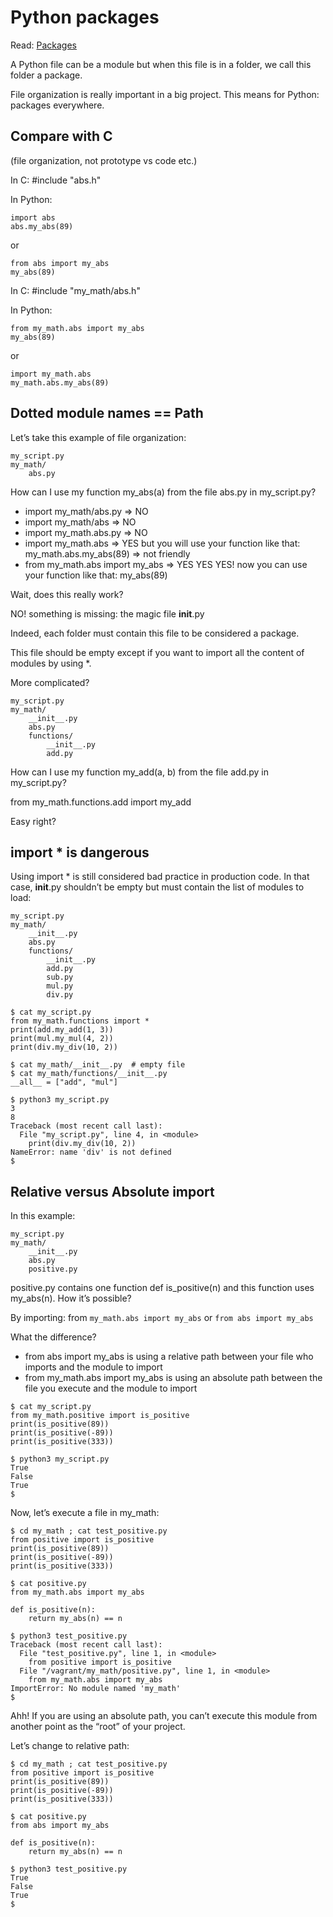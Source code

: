# Python packages

Read: [Packages](https://docs.python.org/3.4/tutorial/modules.html#packages)

A Python file can be a module but when this file is in a folder, we call this folder a package.

File organization is really important in a big project. This means for Python: packages everywhere.
## Compare with C

(file organization, not prototype vs code etc.)

In C: #include "abs.h"

In Python:
```
import abs
abs.my_abs(89)
```
or
```
from abs import my_abs
my_abs(89)
```
In C: #include "my_math/abs.h"

In Python:
```
from my_math.abs import my_abs
my_abs(89)
```
or
```
import my_math.abs
my_math.abs.my_abs(89)
```
## Dotted module names == Path

Let’s take this example of file organization:
```
my_script.py
my_math/
    abs.py
```
How can I use my function my_abs(a) from the file abs.py in my_script.py?
- import my_math/abs.py => NO
- import my_math/abs => NO
- import my_math.abs.py => NO
- import my_math.abs => YES but you will use your function like that: my_math.abs.my_abs(89) => not friendly
- from my_math.abs import my_abs => YES YES YES! now you can use your function like that: my_abs(89)

Wait, does this really work?

NO! something is missing: the magic file __init__.py

Indeed, each folder must contain this file to be considered a package.

This file should be empty except if you want to import all the content of modules by using *.

More complicated?
```
my_script.py
my_math/
    __init__.py
    abs.py
    functions/
        __init__.py
        add.py
```
How can I use my function my_add(a, b) from the file add.py in my_script.py?

from my_math.functions.add import my_add

Easy right?
## import * is dangerous

Using import * is still considered bad practice in production code. In that case, __init__.py shouldn’t be empty but must contain the list of modules to load:
```
my_script.py
my_math/
    __init__.py
    abs.py
    functions/
        __init__.py
        add.py
        sub.py
        mul.py
        div.py
```
```
$ cat my_script.py
from my_math.functions import *
print(add.my_add(1, 3))
print(mul.my_mul(4, 2))
print(div.my_div(10, 2))

$ cat my_math/__init__.py  # empty file
$ cat my_math/functions/__init__.py
__all__ = ["add", "mul"]

$ python3 my_script.py
3
8
Traceback (most recent call last):
  File "my_script.py", line 4, in <module>
    print(div.my_div(10, 2))
NameError: name 'div' is not defined
$
```
## Relative versus Absolute import

In this example:
```
my_script.py
my_math/
    __init__.py
    abs.py
    positive.py
```
positive.py contains one function def is_positive(n) and this function uses my_abs(n). How it’s possible?

By importing: from ```my_math.abs import my_abs``` or ```from abs import my_abs```

What the difference?
- from abs import my_abs is using a relative path between your file who imports and the module to import
- from my_math.abs import my_abs is using an absolute path between the file you execute and the module to import
```
$ cat my_script.py
from my_math.positive import is_positive
print(is_positive(89))
print(is_positive(-89))
print(is_positive(333))

$ python3 my_script.py
True
False
True
$
```
Now, let’s execute a file in my_math:
```
$ cd my_math ; cat test_positive.py
from positive import is_positive
print(is_positive(89))
print(is_positive(-89))
print(is_positive(333))

$ cat positive.py
from my_math.abs import my_abs

def is_positive(n):
    return my_abs(n) == n

$ python3 test_positive.py
Traceback (most recent call last):
  File "test_positive.py", line 1, in <module>
    from positive import is_positive
  File "/vagrant/my_math/positive.py", line 1, in <module>
    from my_math.abs import my_abs
ImportError: No module named 'my_math'
$
```
Ahh! If you are using an absolute path, you can’t execute this module from another point as the “root” of your project.

Let’s change to relative path:
```
$ cd my_math ; cat test_positive.py
from positive import is_positive
print(is_positive(89))
print(is_positive(-89))
print(is_positive(333))

$ cat positive.py
from abs import my_abs

def is_positive(n):
    return my_abs(n) == n

$ python3 test_positive.py
True
False
True
$
```
